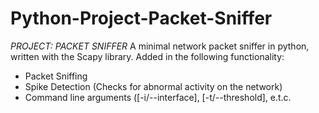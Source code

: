 # Python-Project-Packet-Sniffer

*PROJECT: PACKET SNIFFER*
A minimal network packet sniffer in python, written with the Scapy library. Added in the following functionality:

- Packet Sniffing
- Spike Detection (Checks for abnormal activity on the network)
- Command line arguments ([-i/--interface], [-t/--threshold], e.t.c.
